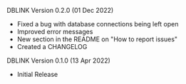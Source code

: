 DBLINK Version 0.2.0 (01 Dec 2022)

* Fixed a bug with database connections being left open
* Improved error messages
* New section in the README on "How to report issues"
* Created a CHANGELOG


DBLINK Version 0.1.0 (13 Apr 2022)

* Initial Release